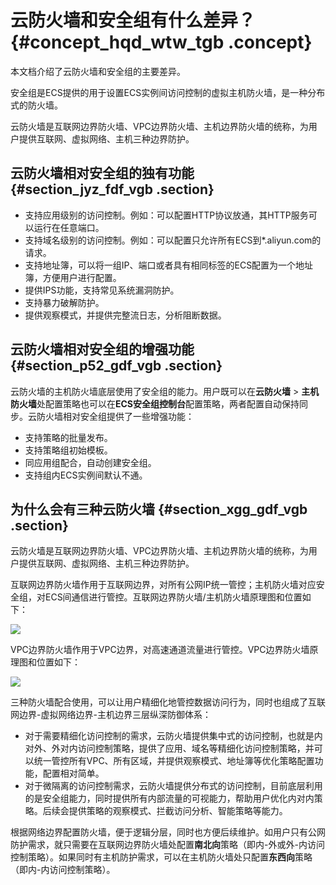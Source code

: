 # 云防火墙和安全组有什么差异？ {#concept_hqd_wtw_tgb .concept}

本文档介绍了云防火墙和安全组的主要差异。

安全组是ECS提供的用于设置ECS实例间访问控制的虚拟主机防火墙，是一种分布式的防火墙。

云防火墙是互联网边界防火墙、VPC边界防火墙、主机边界防火墙的统称，为用户提供互联网、虚拟网络、主机三种边界防护。

## 云防火墙相对安全组的独有功能 {#section_jyz_fdf_vgb .section}

-   支持应用级别的访问控制。例如：可以配置HTTP协议放通，其HTTP服务可以运行在任意端口。
-   支持域名级别的访问控制。例如：可以配置只允许所有ECS到\*.aliyun.com的请求。
-   支持地址簿，可以将一组IP、端口或者具有相同标签的ECS配置为一个地址簿，方便用户进行配置。
-   提供IPS功能，支持常见系统漏洞防护。
-   支持暴力破解防护。
-   提供观察模式，并提供完整流日志，分析阻断数据。

## 云防火墙相对安全组的增强功能 {#section_p52_gdf_vgb .section}

云防火墙的主机防火墙底层使用了安全组的能力。用户既可以在**云防火墙** \> **主机防火墙**处配置策略也可以在**ECS安全组控制台**配置策略，两者配置自动保持同步。云防火墙相对安全组提供了一些增强功能：

-   支持策略的批量发布。
-   支持策略组初始模板。
-   同应用组配合，自动创建安全组。
-   支持组内ECS实例间默认不通。

## 为什么会有三种云防火墙 {#section_xgg_gdf_vgb .section}

云防火墙是互联网边界防火墙、VPC边界防火墙、主机边界防火墙的统称，为用户提供互联网、虚拟网络、主机三种边界防护。

互联网边界防火墙作用于互联网边界，对所有公网IP统一管控；主机防火墙对应安全组，对ECS间通信进行管控。互联网边界防火墙/主机防火墙原理图和位置如下：

![](http://static-aliyun-doc.oss-cn-hangzhou.aliyuncs.com/assets/img/124497/155641657838798_zh-CN.png)

VPC边界防火墙作用于VPC边界，对高速通道流量进行管控。VPC边界防火墙原理图和位置如下：

![](http://static-aliyun-doc.oss-cn-hangzhou.aliyuncs.com/assets/img/124497/155641657838893_zh-CN.png)

三种防火墙配合使用，可以让用户精细化地管控数据访问行为，同时也组成了互联网边界-虚拟网络边界-主机边界三层纵深防御体系：

-   对于需要精细化访问控制的需求，云防火墙提供集中式的访问控制，也就是内对外、外对内访问控制策略，提供了应用、域名等精细化访问控制策略，并可以统一管控所有VPC、所有区域，并提供观察模式、地址簿等优化策略配置功能，配置相对简单。
-   对于微隔离的访问控制需求，云防火墙提供分布式的访问控制，目前底层利用的是安全组能力，同时提供所有内部流量的可视能力，帮助用户优化内对内策略。后续会提供策略的观察模式、拦截访问分析、智能策略等能力。

根据网络边界配置防火墙，便于逻辑分层，同时也方便后续维护。如用户只有公网防护需求，就只需要在互联网边界防火墙处配置**南北向**策略（即内-外或外-内访问控制策略）。如果同时有主机防护需求，可以在主机防火墙处只配置**东西向**策略（即内-内访问控制策略）。

